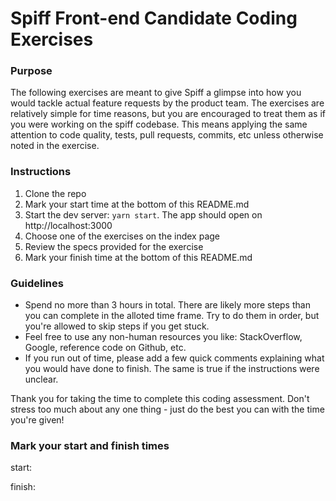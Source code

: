 # Spiff Front-end Candidate Coding Exercises

### Purpose 
The following exercises are meant to give Spiff a glimpse into how you would tackle actual feature requests by the product team. The exercises are relatively simple for time reasons, but you are encouraged to treat them as if you were working on the spiff codebase. This means applying the same attention to code quality, tests, pull requests, commits, etc unless otherwise noted in the exercise.

### Instructions
1. Clone the repo
2. Mark your start time at the bottom of this README.md
3. Start the dev server: `yarn start`. The app should open on http://localhost:3000
3. Choose one of the exercises on the index page
4. Review the specs provided for the exercise
5. Mark your finish time at the bottom of this README.md

### Guidelines
- Spend no more than 3 hours in total. There are likely more steps than you can complete in the alloted time frame. Try to do them in order, but you're allowed to skip steps if you get stuck.
- Feel free to use any non-human resources you like: StackOverflow, Google, reference code on Github, etc.
- If you run out of time, please add a few quick comments explaining what you would have done to finish. The same is true if the instructions were unclear.

Thank you for taking the time to complete this coding assessment. Don't stress too much about any one thing - just do the best you can with the time you're given! 


### Mark your start and finish times

start:

finish:
